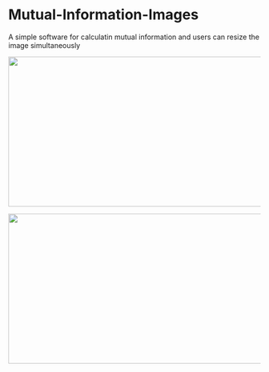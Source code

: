 # Mutual-Information-Images
A simple software for calculatin mutual information and users can resize the image simultaneously



<img src="https://github.com/zdszx/Mutual-Information-Images/tree/main/picture/1.PNG" width="600" height="300" /><br/>

<img src="https://github.com/zdszx/Mutual-Information-Images/tree/main/picture/preview.gif" width="600" height="300" /><br/>
